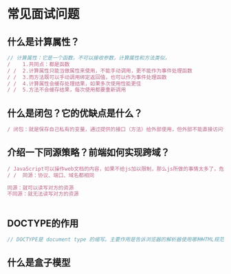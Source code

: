 # 常见面试问题

## 什么是计算属性？

```js
// 计算属性：它是一个函数，不可以接收参数，计算属性和方法类似，
/    1.共同点：都是函数
/ /  2.计算属性只能当做属性来使用，不能手动调用，更不能作为事件处理函数
/ /  3.而方法既可以手动调用绑定返回值，也可以作为事件处理函数
/ /  4.计算属性会缓存处理结果，如果多次使用性能更佳
/ /  5.方法不会缓存结果，每次使用都要重新调用
```



## 什么是闭包？它的优缺点是什么？

```javascript
/ 闭包：就是保存自己私有的变量，通过提供的接口（方法）给外部使用，但外部不能直接访问该变量。
```



## 介绍一下同源策略？前端如何实现跨域？

```javascript
/ JavaScript可以操作web文档的内容，如果不给js加以限制，那么js所做的事情太多了，危险性太高，所以就针对它可以操作哪些文档的内容，不可以操作哪些文档内容，有了一个限制，这个限制就是同源策略，简单来说：浏览器的一个安全功能
/ /  同源：协议、端口、域名都相同

同源：就可以读写对方的资源
不同源：就无法读写对方的资源
```

```javascript

```

## DOCTYPE的作用

```javascript
// DOCTYPE是 document type 的缩写。主要作用是告诉浏览器的解析器使用哪种HTML规范或者XHTML规范来解析页面。
```

## 什么是盒子模型